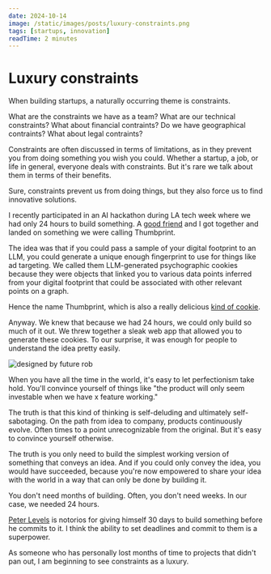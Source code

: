 ```yaml
---
date: 2024-10-14
image: /static/images/posts/luxury-constraints.png
tags: [startups, innovation]
readTime: 2 minutes
---
```




# Luxury constraints

When building startups, a naturally occurring theme is constraints.

What are the constraints we have as a team? What are our technical constraints? What about financial contraints? Do we have geographical contraints? What about legal contraints?

Constraints are often discussed in terms of limitations, as in they prevent you from doing something you wish you could. Whether a startup, a job, or life in general, everyone deals with constraints. But it's rare we talk about them in terms of their benefits.

Sure, constraints prevent us from doing things, but they also force us to find innovative solutions.

I recently participated in an AI hackathon during LA tech week where we had only 24 hours to build something. A [good friend](https://x.com/rob_future) and I got together and landed on something we were calling Thumbprint.

The idea was that if you could pass a sample of your digital footprint to an LLM, you could generate a unique enough fingerprint to use for things like ad targeting. We called them LLM-generated psychographic cookies because they were objects that linked you to various data points inferred from your digital footprint that could be associated with other relevant points on a graph.

Hence the name Thumbprint, which is also a really delicious [kind of cookie](https://sugarspunrun.com/thumbprint-cookies/).

Anyway. We knew that because we had 24 hours, we could only build so much of it out. We threw together a sleak web app that allowed you to generate these cookies. To our surprise, it was enough for people to understand the idea pretty easily.

![designed by future rob](/images/thumbprinthackathon.png)

When you have all the time in the world, it's easy to let perfectionism take hold. You'll convince yourself of things like "the product will only seem investable when we have x feature working."

The truth is that this kind of thinking is self-deluding and ultimately self-sabotaging. On the path from idea to company, products continuously evolve. Often times to a point unrecognizable from the original. But it's easy to convince yourself otherwise.

The truth is you only need to build the simplest working version of something that conveys an idea. And if you could only convey the idea, you would have succeeded, because you're now empowered to share your idea with the world in a way that can only be done by building it.

You don't need months of building. Often, you don't need weeks. In our case, we needed 24 hours.

[Peter Levels](https://x.com/levelsio?lang=en) is notorios for giving himself 30 days to build something before he commits to it. I think the ability to set deadlines and commit to them is a superpower.

As someone who has personally lost months of time to projects that didn't pan out, I am beginning to see constraints as a luxury.